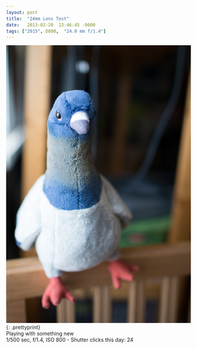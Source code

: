 ```yaml
---
layout: post
title:  "24mm Lens Test"
date:   2013-02-20  13:46:45 -0600
tags: ["2015", D800,  "24.0 mm f/1.4"]
---
```

![:title](/images/2013/2013_0220_DSC_4778.jpg)
{: .prettyprint}  
Playing with something new  
1/500 sec, f/1.4, ISO 800 - Shutter clicks this day: 24